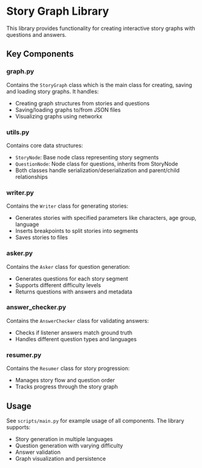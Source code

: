 # Story Graph Library

This library provides functionality for creating interactive story graphs with questions and answers.

## Key Components

### graph.py
Contains the `StoryGraph` class which is the main class for creating, saving and loading story graphs. It handles:
- Creating graph structures from stories and questions
- Saving/loading graphs to/from JSON files 
- Visualizing graphs using networkx

### utils.py
Contains core data structures:
- `StoryNode`: Base node class representing story segments
- `QuestionNode`: Node class for questions, inherits from StoryNode
- Both classes handle serialization/deserialization and parent/child relationships

### writer.py
Contains the `Writer` class for generating stories:
- Generates stories with specified parameters like characters, age group, language
- Inserts breakpoints to split stories into segments
- Saves stories to files

### asker.py
Contains the `Asker` class for question generation:
- Generates questions for each story segment
- Supports different difficulty levels
- Returns questions with answers and metadata

### answer_checker.py
Contains the `AnswerChecker` class for validating answers:
- Checks if listener answers match ground truth
- Handles different question types and languages

### resumer.py
Contains the `Resumer` class for story progression:
- Manages story flow and question order
- Tracks progress through the story graph

## Usage

See `scripts/main.py` for example usage of all components. The library supports:
- Story generation in multiple languages
- Question generation with varying difficulty
- Answer validation
- Graph visualization and persistence
